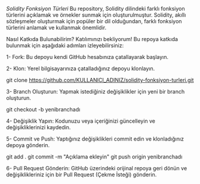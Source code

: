 
*Solidity Fonksiyon Türleri*
Bu repository, Solidity dilindeki farklı fonksiyon türlerini açıklamak ve örnekler sunmak için oluşturulmuştur. Solidity, akıllı sözleşmeler oluşturmak için popüler bir dil olduğundan, farklı fonksiyon türlerini anlamak ve kullanmak önemlidir.

Nasıl Katkıda Bulunabilirim?
Katılımınızı bekliyorum! Bu repoya katkıda bulunmak için aşağıdaki adımları izleyebilirsiniz:

1- Fork: Bu depoyu kendi GitHub hesabınıza çatallayarak başlayın.

2- Klon: Yerel bilgisayarınıza çatalladığınız depoyu klonlayın.

git clone https://github.com/KULLANICI_ADINIZ/solidity-fonksiyon-turleri.git

3- Branch Oluşturun: Yapmak istediğiniz değişiklikler için yeni bir branch oluşturun.

git checkout -b yenibranchadı

4- Değişiklik Yapın: Kodunuzu veya içeriğinizi güncelleyin ve değişikliklerinizi kaydedin.

5- Commit ve Push: Yaptığınız değişiklikleri commit edin ve klonladığınız depoya gönderin.

git add .
git commit -m "Açıklama ekleyin"
git push origin yenibranchadı

6- Pull Request Gönderin: GitHub üzerindeki orijinal repoya geri dönün ve değişiklikleriniz için bir Pull Request (Çekme İsteği) gönderin.
